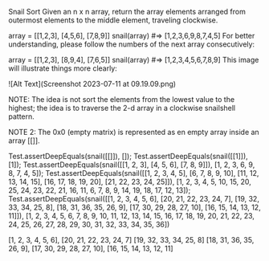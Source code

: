 Snail Sort
Given an n x n array, return the array elements arranged from outermost elements to the middle element, traveling clockwise.

array = [[1,2,3],
         [4,5,6],
         [7,8,9]]
snail(array) #=> [1,2,3,6,9,8,7,4,5]
For better understanding, please follow the numbers of the next array consecutively:

array = [[1,2,3],
         [8,9,4],
         [7,6,5]]
snail(array) #=> [1,2,3,4,5,6,7,8,9]
This image will illustrate things more clearly:

![Alt Text](Screenshot 2023-07-11 at 09.19.09.png)

NOTE: The idea is not sort the elements from the lowest value to the highest; the idea is to traverse the 2-d array in a clockwise snailshell pattern.

NOTE 2: The 0x0 (empty matrix) is represented as en empty array inside an array [[]].

Test.assertDeepEquals(snail([[]]), []);
Test.assertDeepEquals(snail([[1]]), [1]);
Test.assertDeepEquals(snail([[1, 2, 3], [4, 5, 6], [7, 8, 9]]), [1, 2, 3, 6, 9, 8, 7, 4, 5]);
Test.assertDeepEquals(snail([[1, 2, 3, 4, 5], [6, 7, 8, 9, 10], [11, 12, 13, 14, 15], [16, 17, 18, 19, 20], [21, 22, 23, 24, 25]]), [1, 2, 3, 4, 5, 10, 15, 20, 25, 24, 23, 22, 21, 16, 11, 6, 7, 8, 9, 14, 19, 18, 17, 12, 13]);
Test.assertDeepEquals(snail([[1, 2, 3, 4, 5, 6], [20, 21, 22, 23, 24, 7], [19, 32, 33, 34, 25, 8], [18, 31, 36, 35, 26, 9], [17, 30, 29, 28, 27, 10], [16, 15, 14, 13, 12, 11]]), [1, 2, 3, 4, 5, 6, 7, 8, 9, 10, 11, 12, 13, 14, 15, 16, 17, 18, 19, 20, 21, 22, 23, 24, 25, 26, 27, 28, 29, 30, 31, 32, 33, 34, 35, 36])

[1, 2, 3, 4, 5, 6],
[20, 21, 22, 23, 24, 7]
[19, 32, 33, 34, 25, 8] 
[18, 31, 36, 35, 26, 9], 
[17, 30, 29, 28, 27, 10], [16, 15, 14, 13, 12, 11]